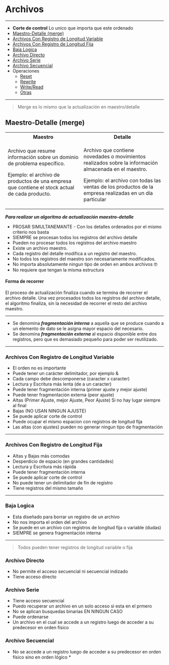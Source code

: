 # Archivos

---

- **Corte de control** Lo unico que importa que este ordenado
- [Maestro-Detalle (merge)](#maestro-detalle-merge)
- [Archivos Con Registro de Longitud Variable](#archivos-con-registro-de-longitud-variable)
- [Archivos Con Registro de Longitud Fija](#archivos-con-registro-de-longitud-fija)
- [Baja Logica](#baja-logica)
- [Archivo Directo](#archivo-directo)
- [Archivo Serie](#archivo-serie)
- [Archivo Secuencial](#archivo-secuencial)
- Operaciones
    - [Reset]()
    - [Rewrite]()
    - [Write/Read]()
    - [Otras]()

---

> Merge es lo mismo que la actualización en maestro/detalle

## Maestro-Detalle (merge)

<table>
<tr>
<th>Maestro</th>
<th>Detalle</th>

</tr>
<tr>
<td>
Archivo que resume información sobre un dominio de problema específico. 


Ejemplo: el archivo de productos de una empresa que contiene el stock actual de cada producto.
</td>
<td>

Archivo que contiene novedades o movimientos realizados sobre la información almacenada en el maestro. 

Ejemplo: el archivo con todas las ventas de los productos de la empresa realizadas en un día particular
</td>
</tr>

</table>


***Para realizar un algoritmo de actualización maestro-detalle***


- PROSAR SIMULTANEMANTE - Con los detalles ordenados por el mismo criterio nos basta
- SIEMPRE se procesan todos los registros del archivo detalle
- Pueden no procesar todos los registros del archivo maestro
- Existe un archivo maestro.
- Cada registro del detalle modifica a un registro del maestro.
- No todos los registros del maestro son necesariamente modificados.
- No importa absolutamente ningun tipo de orden en ambos archivos 🤓
- No requiere que tengan la misma estructura


#### Forma de recorrer
El proceso de actualización finaliza cuando se termina de recorrer el  archivo detalle. Una vez procesados todos los registros del archivo  detalle, el algoritmo finaliza, sin la necesidad de recorrer el resto del  archivo maestro.

---


- Se denomina ***fragmentación interna*** a aquella que se produce cuando a un elemento de dato se le asigna mayor espacio del necesario.
- Se denomina ***fragmentación externa*** al espacio disponible entre dos registros, pero que es demasiado pequeño para poder ser reutilizado.

---

### Archivos Con Registro de Longitud Variable

- El orden no es importante
- Puede tener un carácter delimitador, por ejemplo & 
- Cada campo debe descomponerse (caracter x caracter)
- Lectura y Escritura más lenta (de a un caracter)
- Puede tener fragmentación interna (primer ajuste y mejor ajuste)
- Puede tener fragmentación externa (peor ajuste)
- Altas (Primer Ajuste, mejor Ajuste, Peor Ajuste) Si no hay lugar siempre al final
- Bajas (NO USAN NINGUN AJUSTE)
- Se puede aplicar corte de control
- Puede ocupar el mismo espacion con registros de longitud fija
- Las altas (con ajustes) pueden no generar ningun tipo de fragmentación

---

### Archivos Con Registro de Longitud Fija

- Altas y Bajas más comodas
- Desperdicio de espacio (en grandes cantidades)
- Lectura y Escritura más rápida
- Puede tener fragmentación interna
- Se puede aplicar corte de control
- No puede tener un delimitador de fin de registro
- Tiene registros del mismo tamaño

---

### Baja Logica

- Esta diseñado para borrar un registro de un archivo 
- No nos importa el orden del archivo
- Se puede en un archivo con registros de longitud fija o variable (dudas)
- SIEMPRE se genera fragmentación interna

---

> Todos pueden tener registros de longitud variable o fija

### Archivo Directo

- No permite el acceso secuencial ni secuencial indizado
- Tiene acceso directo

### Archivo Serie

- Tiene acceso secuencial
- Puedo recuperar un archivo en un solo acceso si esta en el prmero
- No se aplican busquedas binarias EN NINGUN CASO
- Puede ordenarse
- Un archivo en el cual se accede a un registro luego de acceder a su predecesor en orden físico 

### Archivo Secuencial

- No se accede a un registro luego de acceder a su predecesor en orden físico sino en orden lógico *

